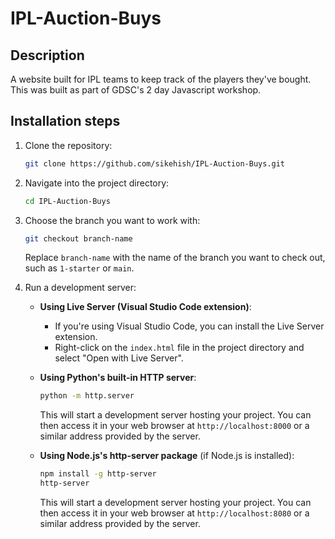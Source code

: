 # IPL-Auction-Buys

## Description
A website built for IPL teams to keep track of the players they've bought. This was built as part of GDSC's 2 day Javascript workshop.

## Installation steps

1. Clone the repository:
    ```bash
    git clone https://github.com/sikehish/IPL-Auction-Buys.git
    ```

2. Navigate into the project directory:
    ```bash
    cd IPL-Auction-Buys
    ```

3. Choose the branch you want to work with:
    ```bash
    git checkout branch-name
    ```
    Replace `branch-name` with the name of the branch you want to check out, such as `1-starter` or `main`.

4. Run a development server:
   
   - **Using Live Server (Visual Studio Code extension)**:
     - If you're using Visual Studio Code, you can install the Live Server extension.
     - Right-click on the `index.html` file in the project directory and select "Open with Live Server".
   
   - **Using Python's built-in HTTP server**:
     ```bash
     python -m http.server
     ```
     This will start a development server hosting your project. You can then access it in your web browser at `http://localhost:8000` or a similar address provided by the server.
   
   - **Using Node.js's http-server package** (if Node.js is installed):
     ```bash
     npm install -g http-server
     http-server
     ```
     This will start a development server hosting your project. You can then access it in your web browser at `http://localhost:8080` or a similar address provided by the server.

